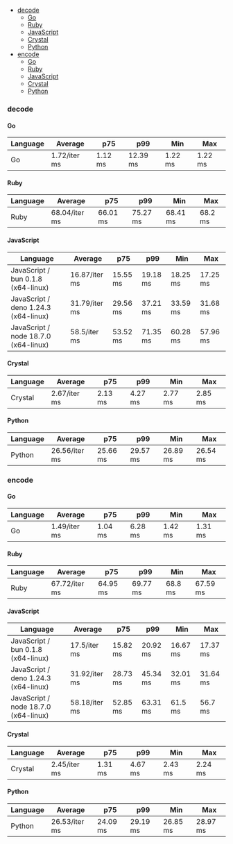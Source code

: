 - [decode](#base64-decode)
    - [Go](#base64-decode-go)
    - [Ruby](#base64-decode-ruby)
    - [JavaScript](#base64-decode-javascript)
    - [Crystal](#base64-decode-crystal)
    - [Python](#base64-decode-python)
- [encode](#base64-encode)
    - [Go](#base64-encode-go)
    - [Ruby](#base64-encode-ruby)
    - [JavaScript](#base64-encode-javascript)
    - [Crystal](#base64-encode-crystal)
    - [Python](#base64-encode-python)

### <a name="base64-decode">decode</a>

#### <a name="base64-decode-go">Go</a>

| Language | Average      | p75     | p99      | Min     | Max     |
| -------- | ------------ | ------- | -------- | ------- | ------- |
| Go       | 1.72/iter ms | 1.12 ms | 12.39 ms | 1.22 ms | 1.22 ms |

#### <a name="base64-decode-ruby">Ruby</a>

| Language | Average       | p75      | p99      | Min      | Max     |
| -------- | ------------- | -------- | -------- | -------- | ------- |
| Ruby     | 68.04/iter ms | 66.01 ms | 75.27 ms | 68.41 ms | 68.2 ms |

#### <a name="base64-decode-javascript">JavaScript</a>

| Language                             | Average       | p75      | p99      | Min      | Max      |
| ------------------------------------ | ------------- | -------- | -------- | -------- | -------- |
| JavaScript / bun 0.1.8 (x64-linux)   | 16.87/iter ms | 15.55 ms | 19.18 ms | 18.25 ms | 17.25 ms |
| JavaScript / deno 1.24.3 (x64-linux) | 31.79/iter ms | 29.56 ms | 37.21 ms | 33.59 ms | 31.68 ms |
| JavaScript / node 18.7.0 (x64-linux) | 58.5/iter ms  | 53.52 ms | 71.35 ms | 60.28 ms | 57.96 ms |

#### <a name="base64-decode-crystal">Crystal</a>

| Language | Average      | p75     | p99     | Min     | Max     |
| -------- | ------------ | ------- | ------- | ------- | ------- |
| Crystal  | 2.67/iter ms | 2.13 ms | 4.27 ms | 2.77 ms | 2.85 ms |

#### <a name="base64-decode-python">Python</a>

| Language | Average       | p75      | p99      | Min      | Max      |
| -------- | ------------- | -------- | -------- | -------- | -------- |
| Python   | 26.56/iter ms | 25.66 ms | 29.57 ms | 26.89 ms | 26.54 ms |

### <a name="base64-encode">encode</a>

#### <a name="base64-encode-go">Go</a>

| Language | Average      | p75     | p99     | Min     | Max     |
| -------- | ------------ | ------- | ------- | ------- | ------- |
| Go       | 1.49/iter ms | 1.04 ms | 6.28 ms | 1.42 ms | 1.31 ms |

#### <a name="base64-encode-ruby">Ruby</a>

| Language | Average       | p75      | p99      | Min     | Max      |
| -------- | ------------- | -------- | -------- | ------- | -------- |
| Ruby     | 67.72/iter ms | 64.95 ms | 69.77 ms | 68.8 ms | 67.59 ms |

#### <a name="base64-encode-javascript">JavaScript</a>

| Language                             | Average       | p75      | p99      | Min      | Max      |
| ------------------------------------ | ------------- | -------- | -------- | -------- | -------- |
| JavaScript / bun 0.1.8 (x64-linux)   | 17.5/iter ms  | 15.82 ms | 20.92 ms | 16.67 ms | 17.37 ms |
| JavaScript / deno 1.24.3 (x64-linux) | 31.92/iter ms | 28.73 ms | 45.34 ms | 32.01 ms | 31.64 ms |
| JavaScript / node 18.7.0 (x64-linux) | 58.18/iter ms | 52.85 ms | 63.31 ms | 61.5 ms  | 56.7 ms  |

#### <a name="base64-encode-crystal">Crystal</a>

| Language | Average      | p75     | p99     | Min     | Max     |
| -------- | ------------ | ------- | ------- | ------- | ------- |
| Crystal  | 2.45/iter ms | 1.31 ms | 4.67 ms | 2.43 ms | 2.24 ms |

#### <a name="base64-encode-python">Python</a>

| Language | Average       | p75      | p99      | Min      | Max      |
| -------- | ------------- | -------- | -------- | -------- | -------- |
| Python   | 26.53/iter ms | 24.09 ms | 29.19 ms | 26.85 ms | 28.97 ms |


